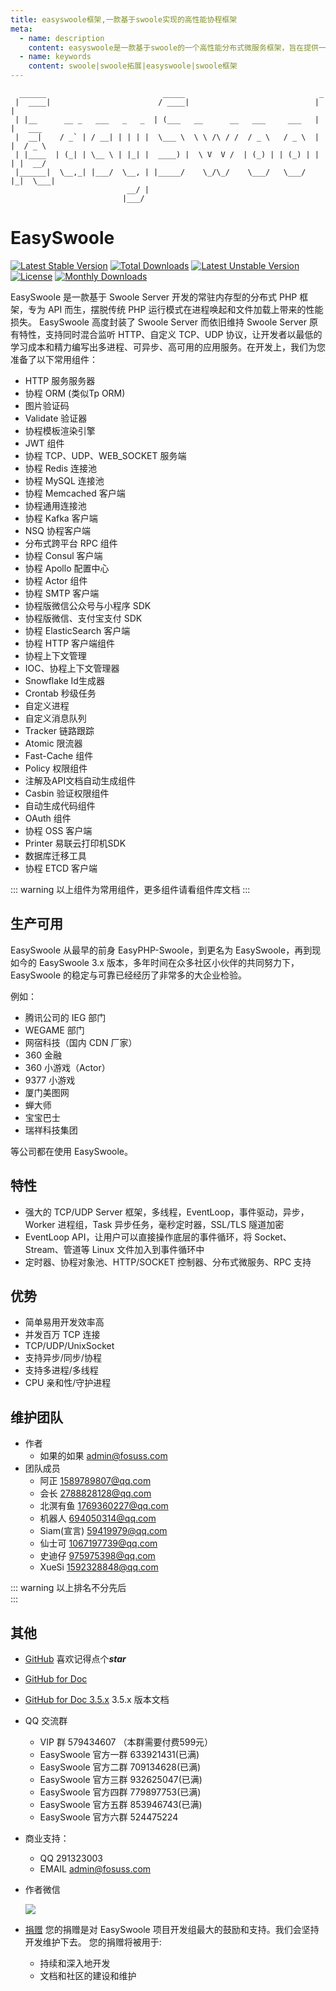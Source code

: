 ```yaml
---
title: easyswoole框架,一款基于swoole实现的高性能协程框架
meta:
  - name: description
    content: easyswoole是一款基于swoole的一个高性能分布式微服务框架，旨在提供一个高效、快速、优雅的框架给php开发者
  - name: keywords
    content: swoole|swoole拓展|easyswoole|swoole框架
---
```

```
  ______                          _____                              _        
 |  ____|                        / ____|                            | |       
 | |__      __ _   ___   _   _  | (___   __      __   ___     ___   | |   ___ 
 |  __|    / _` | / __| | | | |  \___ \  \ \ /\ / /  / _ \   / _ \  | |  / _ \
 | |____  | (_| | \__ \ | |_| |  ____) |  \ V  V /  | (_) | | (_) | | | |  __/
 |______|  \__,_| |___/  \__, | |_____/    \_/\_/    \___/   \___/  |_|  \___|
                          __/ |                                                
                         |___/                                                
```
# EasySwoole
[![Latest Stable Version](https://poser.pugx.org/easyswoole/easyswoole/v/stable)](https://packagist.org/packages/easyswoole/easyswoole)
[![Total Downloads](https://poser.pugx.org/easyswoole/easyswoole/downloads)](https://packagist.org/packages/easyswoole/easyswoole)
[![Latest Unstable Version](https://poser.pugx.org/easyswoole/easyswoole/v/unstable)](https://packagist.org/packages/easyswoole/easyswoole)
[![License](https://poser.pugx.org/easyswoole/easyswoole/license)](https://packagist.org/packages/easyswoole/easyswoole)
[![Monthly Downloads](https://poser.pugx.org/easyswoole/easyswoole/d/monthly)](https://packagist.org/packages/easyswoole/easyswoole)

EasySwoole 是一款基于 Swoole Server 开发的常驻内存型的分布式 PHP 框架，专为 API 而生，摆脱传统 PHP 运行模式在进程唤起和文件加载上带来的性能损失。
EasySwoole 高度封装了 Swoole Server 而依旧维持 Swoole Server 原有特性，支持同时混合监听 HTTP、自定义 TCP、UDP 协议，让开发者以最低的学习成本和精力编写出多进程、可异步、高可用的应用服务。在开发上，我们为您准备了以下常用组件：

- HTTP 服务服务器
- 协程 ORM (类似Tp ORM)
- 图片验证码
- Validate 验证器
- 协程模板渲染引擎
- JWT 组件
- 协程 TCP、UDP、WEB_SOCKET 服务端
- 协程 Redis 连接池
- 协程 MySQL 连接池
- 协程 Memcached 客户端
- 协程通用连接池
- 协程 Kafka 客户端
- NSQ 协程客户端
- 分布式跨平台 RPC 组件
- 协程 Consul 客户端
- 协程 Apollo 配置中心
- 协程 Actor 组件
- 协程 SMTP 客户端
- 协程版微信公众号与小程序 SDK
- 协程版微信、支付宝支付 SDK
- 协程 ElasticSearch 客户端
- 协程 HTTP 客户端组件
- 协程上下文管理
- IOC、协程上下文管理器
- Snowflake Id生成器
- Crontab 秒级任务
- 自定义进程
- 自定义消息队列
- Tracker 链路跟踪
- Atomic 限流器
- Fast-Cache 组件
- Policy 权限组件
- 注解及API文档自动生成组件
- Casbin 验证权限组件
- 自动生成代码组件
- OAuth 组件
- 协程 OSS 客户端
- Printer 易联云打印机SDK
- 数据库迁移工具
- 协程 ETCD 客户端


::: warning 
  以上组件为常用组件，更多组件请看组件库文档
:::

## 生产可用
EasySwoole 从最早的前身 EasyPHP-Swoole，到更名为 EasySwoole，再到现如今的 EasySwoole 3.x 版本，多年时间在众多社区小伙伴的共同努力下，EasySwoole 的稳定与可靠已经经历了非常多的大企业检验。

例如：

- 腾讯公司的 IEG 部门
- WEGAME 部门
- 网宿科技（国内 CDN 厂家）
- 360 金融
- 360 小游戏（Actor）
- 9377 小游戏
- 厦门美图网
- 蝉大师
- 宝宝巴士
- 瑞祥科技集团

等公司都在使用 EasySwoole。

## 特性

- 强大的 TCP/UDP Server 框架，多线程，EventLoop，事件驱动，异步，Worker 进程组，Task 异步任务，毫秒定时器，SSL/TLS 隧道加密
- EventLoop API，让用户可以直接操作底层的事件循环，将 Socket、Stream、管道等 Linux 文件加入到事件循环中
- 定时器、协程对象池、HTTP/SOCKET 控制器、分布式微服务、RPC 支持

## 优势

- 简单易用开发效率高
- 并发百万 TCP 连接
- TCP/UDP/UnixSocket
- 支持异步/同步/协程
- 支持多进程/多线程
- CPU 亲和性/守护进程

## 维护团队
- 作者
    - 如果的如果 admin@fosuss.com   
- 团队成员
    - 阿正 1589789807@qq.com
    - 会长 2788828128@qq.com
    - 北溟有鱼 1769360227@qq.com
    - 机器人 694050314@qq.com
    - Siam(宣言) 59419979@qq.com
    - 仙士可 1067197739@qq.com
    - 史迪仔 975975398@qq.com
    - XueSi 1592328848@qq.com
    

::: warning 
  以上排名不分先后        
:::

## 其他
- [GitHub](https://github.com/easy-swoole/easyswoole)  喜欢记得点个***star***
- [GitHub for Doc](https://github.com/easy-swoole/doc-3.7)
- [GitHub for Doc 3.5.x](https://github.com/easy-swoole/doc) 3.5.x 版本文档

- QQ 交流群
    - VIP 群 579434607 （本群需要付费599元）
    - EasySwoole 官方一群 633921431(已满)
    - EasySwoole 官方二群 709134628(已满)
    - EasySwoole 官方三群 932625047(已满)
    - EasySwoole 官方四群 779897753(已满)
    - EasySwoole 官方五群 853946743(已满)
    - EasySwoole 官方六群 524475224
    
- 商业支持：
    - QQ 291323003
    - EMAIL admin@fosuss.com   
- 作者微信

    ![](/Images/authWx.png)    
    
- [捐赠](/Preface/donate.md)
  您的捐赠是对 EasySwoole 项目开发组最大的鼓励和支持。我们会坚持开发维护下去。 您的捐赠将被用于:
        
  - 持续和深入地开发
  - 文档和社区的建设和维护

<script src="/Js/jquery.min.js"></script>
<script src="/Js/Layer/layer.js"></script>
<script>
if (/(iPhone|iPad|iPod|iOS|Android)/i.test(navigator.userAgent)) {

}else{
        if(localStorage.getItem('isNew2') != 1){
            $.ajax({
                url: '/Preface/contact.html',
                method: 'POST',
                success: function (res) {
                    var newHtml = $(res);
                    var newBody = newHtml.find('.markdown-body').eq(0).html();
                    localStorage.setItem('isNew2',1);
                    layer.open({
                      type: 1,
                      title: '欢迎来到 EasySwoole，欢迎加入 QQ 交流群',
                      shadeClose: true,
                      shade: false,
                      maxmin: true, 
                      area: ['893px', '600px'],
                      content: "<div style='padding-left: 5rem'>"+newBody+"</div>"
                    });                     
                }
            });        
                         
        }
}   
</script>
